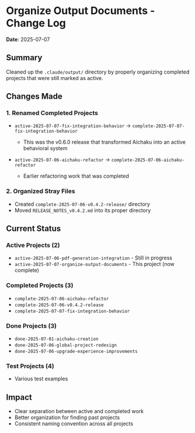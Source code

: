# Organize Output Documents - Change Log

**Date**: 2025-07-07

## Summary

Cleaned up the `.claude/output/` directory by properly organizing completed
projects that were still marked as active.

## Changes Made

### 1. Renamed Completed Projects

- `active-2025-07-07-fix-integration-behavior` →
  `complete-2025-07-07-fix-integration-behavior`
  - This was the v0.6.0 release that transformed Aichaku into an active
    behavioral system

- `active-2025-07-06-aichaku-refactor` → `complete-2025-07-06-aichaku-refactor`
  - Earlier refactoring work that was completed

### 2. Organized Stray Files

- Created `complete-2025-07-06-v0.4.2-release/` directory
- Moved `RELEASE_NOTES_v0.4.2.md` into its proper directory

## Current Status

### Active Projects (2)

- `active-2025-07-06-pdf-generation-integration` - Still in progress
- `active-2025-07-07-organize-output-documents` - This project (now complete)

### Completed Projects (3)

- `complete-2025-07-06-aichaku-refactor`
- `complete-2025-07-06-v0.4.2-release`
- `complete-2025-07-07-fix-integration-behavior`

### Done Projects (3)

- `done-2025-07-01-aichaku-creation`
- `done-2025-07-06-global-project-redesign`
- `done-2025-07-06-upgrade-experience-improvements`

### Test Projects (4)

- Various test examples

## Impact

- Clear separation between active and completed work
- Better organization for finding past projects
- Consistent naming convention across all projects
